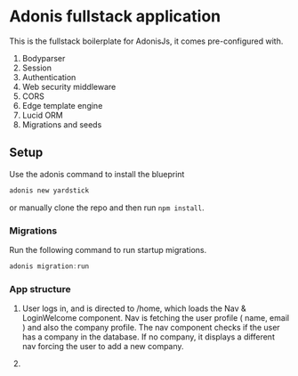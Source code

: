 # Adonis fullstack application

This is the fullstack boilerplate for AdonisJs, it comes pre-configured with.

1.  Bodyparser
2.  Session
3.  Authentication
4.  Web security middleware
5.  CORS
6.  Edge template engine
7.  Lucid ORM
8.  Migrations and seeds

## Setup

Use the adonis command to install the blueprint

```bash
adonis new yardstick
```

or manually clone the repo and then run `npm install`.

### Migrations

Run the following command to run startup migrations.

```js
adonis migration:run
```

### App structure

1.  User logs in, and is directed to /home, which loads the Nav & LoginWelcome component. Nav is fetching the user profile ( name, email ) and also the company profile.
    The nav component checks if the user has a company in the database.
    If no company, it displays a different nav forcing the user to add a new company.

2.

